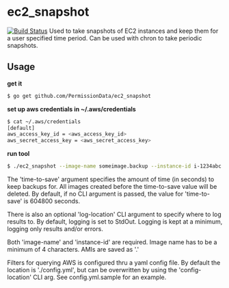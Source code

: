 # ec2_snapshot
[![Build Status](https://travis-ci.org/PermissionData/ec2_snapshot.svg?branch=master)](https://travis-ci.org/PermissionData/ec2_snapshot)
Used to take snapshots of EC2 instances and keep them for a user specified time period.  Can be used with chron to take periodic snapshots.   


## Usage
**get it**
```bash
$ go get github.com/PermissionData/ec2_snapshot
```
**set up aws credentials in ~/.aws/credentials**
```bash
$ cat ~/.aws/credentials
[default]
aws_access_key_id = <aws_access_key_id>
aws_secret_access_key = <aws_secret_access_key>
```
**run tool**
```bash
$ ./ec2_snapshot --image-name someimage.backup --instance-id i-1234abc --time-to-save 302400
```
The 'time-to-save' argument specifies the amount of time (in seconds) to keep backups for.  All images created before the time-to-save value will be deleted.  By default, if no CLI argument is passed, the value for 'time-to-save' is 604800 seconds.

There is also an optional 'log-location' CLI argument to specify where to log results to.  By default, logging is set to StdOut.  Logging is kept at a minimum, logging only results and/or errors.

Both 'image-name' and 'instance-id' are required.  Image name has to be a minimum of 4 characters.  AMIs are saved as '<imagename>.<timestamp>'

Filters for querying AWS is configured thru a yaml config file.  By default the location is './config.yml', but can be overwritten by using the 'config-location' CLI arg.  See config.yml.sample for an example.
